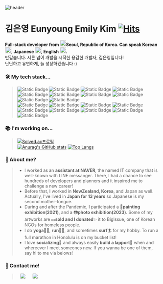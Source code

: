 ![header](https://capsule-render.vercel.app/api?type=waving&color=gradient&customColorList=1,3,15,18,27&height=150&section=header&text=Hello%20world!👋-nl-&fontSize=35&fontAlign=85&animation=blink)

# 김은영 Eunyoung Emily Kim [![Hits](https://hits.seeyoufarm.com/api/count/incr/badge.svg?url=https%3A%2F%2Fgithub.com%2FEyEmilyKim&count_bg=%2379C83D&title_bg=%23555555&icon=github.svg&icon_color=%23E7E7E7&title=hits&edge_flat=false)](https://hits.seeyoufarm.com)
**Full-stack developer from <img src="https://github.com/user-attachments/assets/03296220-b71d-4061-a0df-bd94ff08ddcc" width="20"/>Seoul, Republic of Korea. Can speak Korean <img src="https://github.com/user-attachments/assets/788fb624-8520-4729-8daf-bd020f55768e" width="20"/>, Japanese <img src="https://github.com/user-attachments/assets/dc7e608c-03a7-47c9-a5da-9780b786f3c5" width="20"/>, English <img src="https://github.com/user-attachments/assets/d6b2be2b-bab5-4dc1-8016-b3118bbd73da" width="20"/>.**
<br/>반갑습니다. 서른 넘어 개발을 시작한 용감한 개발자, 김은영입니다! 
<br/>단단하고 유연하게, 늘 성장하겠습니다 :)

### 🛠️ My tech stack...
> ![Static Badge](https://img.shields.io/badge/Javascript-F7DF1E?style=flat&logo=Javascript&logoColor=white) 
> ![Static Badge](https://img.shields.io/badge/Node.js-5FA04E?style=flat&logo=nodedotjs&logoColor=white)
> ![Static Badge](https://img.shields.io/badge/Express-000000?style=flat&logo=express&logoColor=white)
> ![Static Badge](https://img.shields.io/badge/React-61DAFB?style=flat&logo=react&logoColor=white)
> ![Static Badge](https://img.shields.io/badge/HTML5-E34F26?style=flat&logo=HTML5&logoColor=white)
> ![Static Badge](https://img.shields.io/badge/CSS3-1572B6?style=flat&logo=css3&logoColor=white)
> ![Static Badge](https://img.shields.io/badge/Java-000000?style=flat&logo=openjdk&logoColor=white)
> ![Static Badge](https://img.shields.io/badge/Spring-6DB33F?style=flat&logo=spring&logoColor=white)
> ![Static Badge](https://img.shields.io/badge/SpringBoot-6DB33F?style=flat&logo=springboot&logoColor=white)
> ![Static Badge](https://img.shields.io/badge/Amazon_EC2-FF9900?style=flat&logo=amazonwebservices&logoColor=white)
> <br/>
> ![Static Badge](https://img.shields.io/badge/MySQL-4479A1?style=flat&logo=mysql&logoColor=white)
> ![Static Badge](https://img.shields.io/badge/Oracle_DB-F80000?style=flat&logo=oracle&logoColor=white)
> ![Static Badge](https://img.shields.io/badge/MongoDB-47A248?style=flat&logo=mongodb&logoColor=white)
> ![Static Badge](https://img.shields.io/badge/Eclipse_IDE-2C2255?style=flat&logo=eclipseide&logoColor=white)
> ![Static Badge](https://img.shields.io/badge/STS-47A248?style=flat&logo=spring&logoColor=white)
> ![Static Badge](https://img.shields.io/badge/VSCode-0078d7?style=flat&logo=&logoColor=white)
> ![Static Badge](https://img.shields.io/badge/Git-F05032?style=flat&logo=git&logoColor=white)
> ![Static Badge](https://img.shields.io/badge/GitHub-181717?style=flat&logo=github&logoColor=white)
> ![Static Badge](https://img.shields.io/badge/SourceTree-0052CC?style=flat&logo=sourcetree&logoColor=white)

### 📚 I'm working on...
> [![Solved.ac프로필](http://mazassumnida.wtf/api/mini/generate_badge?boj=myue4555)](https://solved.ac/myue4555)   
> [![Anurag's GitHub stats](https://github-readme-stats.vercel.app/api?username=eyemilykim&theme=buefy&show_icons=true&hide_rank=true&hide=contribs)](https://github.com/anuraghazra/github-readme-stats)
> [![Top Langs](https://github-readme-stats.vercel.app/api/top-langs/?username=eyemilykim&layout=compact&theme=buefy)](https://github.com/anuraghazra/github-readme-stats)

### 💭 About me?
> - I worked as an **assistant at NAVER**, the named IT company that is well-known with LINE messanger. There, I had a chance to see hundreds of developers and planners and it inspired me to challenge a new career!
> - Before that, I worked in **NewZealand, Korea**, and Japan as well. Actually, I've lived in **Japan for 13 years** so Japanese is my second mother-tongue.
> - During and after the Pandemic, I participated a 🎨**painting exhibition(2021)**, and a 📷**photo exhibition(2023)**. Some of my artworks are 💵**sold and I donated**✨ it to BigIssue, one of Korean NGOs for homeless people.
> - I do **yoga**🧘‍♀️, **run**🏃‍♀️, and sometimes **surf**🏄 for my hobby. To run a full marathon in Honolulu is on my bucket list!
> - I love **socializing**🤝 and always easily **build a lapport**🤗 when and whereever I meet someones new. If you wanna be one of them, say hi to me via belows!

### 🔎 Contact me!
> <a href="https://blog.naver.com/kiyukey">
> <img src="http://img.shields.io/badge/TIL_Blog-03C75A?style=flat&logo=Naver&logoColor=white" style="height : auto; margin-left : 10px; margin-right : 10px;"/></a>
> <a href="https://myue4555@gmail.com">
> <img src="http://img.shields.io/badge/Gmail-EA4335?style=flat&logo=Gmail&logoColor=white" style="height : auto; margin-left : 10px; margin-right : 10px;"/></a>
